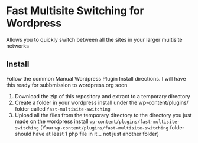 Fast Multisite Switching for Wordpress
======================================

Allows you to quickly switch between all the sites in your larger multisite networks


Install
-------

Follow the common Manual Wordpress Plugin Install directions.  I will have this ready for subbmission to wordpress.org soon


1. Download the zip of this repository and extract to a temporary directory
2. Create a folder in your wordpress install under the wp-content/plugins/ folder called `fast-multisite-switching`
3. Upload all the files from the temporary directory to the directory you just made on the wordpress install `wp-content/plugins/fast-multisite-switching` (Your `wp-content/plugins/fast-multisite-switching` folder should have at least 1 php file in it... not just another folder)


